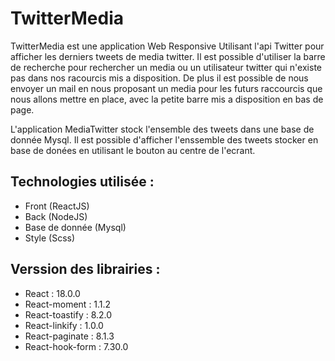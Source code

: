 # TwitterMedia

TwitterMedia est une application Web Responsive Utilisant l'api Twitter pour afficher les derniers tweets de media twitter. Il est possible d'utiliser la barre de recherche pour rechercher un media ou un utilisateur twitter qui n'existe pas dans nos racourcis mis a disposition. De plus il est possible de nous envoyer un mail en nous proposant un media pour les futurs raccourcis que nous allons mettre en place, avec la petite barre mis a disposition en bas de page.

L'application MediaTwitter stock l'ensemble des tweets dans une base de donnée Mysql. Il est possible d'afficher l'enssemble des tweets stocker en base de donées en utilisant le bouton au centre de l'ecrant.

## Technologies utilisée :
- Front (ReactJS)
- Back (NodeJS)
- Base de donnée (Mysql)
- Style (Scss)

## Verssion des librairies :
- React : 18.0.0
- React-moment :  1.1.2
- React-toastify :  8.2.0
- React-linkify :  1.0.0
- React-paginate : 8.1.3
- React-hook-form : 7.30.0
